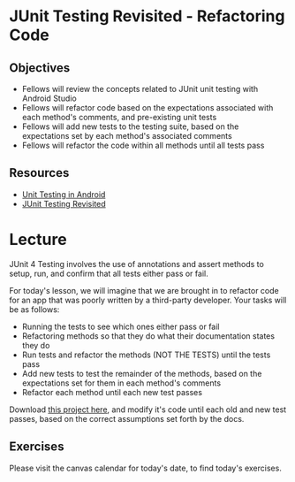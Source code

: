 # JUnit Testing Revisited - Refactoring Code

## Objectives
* Fellows will review the concepts related to JUnit unit testing with Android Studio
* Fellows will refactor code based on the expectations associated with each method's comments, and pre-existing unit tests
* Fellows will add new tests to the testing suite, based on the expectations set by each method's associated comments
* Fellows will refactor the code within all methods until all tests pass

## Resources

* [Unit Testing in Android](https://github.com/joinpursuit/Pursuit-Core-Android/blob/master/cohort_5.4/unit_02/02_08_app_testing.md)
* [JUnit Testing Revisited](https://github.com/joinpursuit/Pursuit-Core-Android/blob/master/cohort_5.4/unit_04/04_13_junit_testing_revisited_creating_tests.md)

# Lecture

JUnit 4 Testing involves the use of annotations and assert methods to setup, run, and confirm that all tests either pass or fail.

For today's lesson, we will imagine that we are brought in to refactor code for an app that was poorly written by a third-party developer. Your tasks will be as follows:

* Running the tests to see which ones either pass or fail
* Refactoring methods so that they do what their documentation states they do
* Run tests and refactor the methods (NOT THE TESTS) until the tests pass
* Add new tests to test the remainder of the methods, based on the expectations set for them in each method's comments
* Refactor each method until each new test passes

Download [this project here](), and modify it's code until each old and new test passes, based on the correct assumptions set forth by the docs.

## Exercises

Please visit the canvas calendar for today's date, to find today's exercises.
